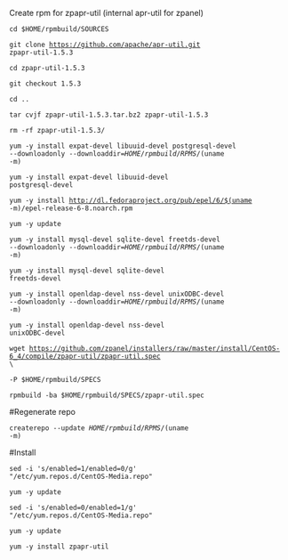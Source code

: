 Create rpm for zpapr-util (internal apr-util for zpanel)

<code>cd $HOME/rpmbuild/SOURCES</code>

<code>git clone https://github.com/apache/apr-util.git zpapr-util-1.5.3</code>

<code>cd zpapr-util-1.5.3</code>

<code>git checkout 1.5.3</code>

<code>cd ..</code>

<code>tar cvjf zpapr-util-1.5.3.tar.bz2 zpapr-util-1.5.3</code>

<code>rm -rf zpapr-util-1.5.3/</code>

<code>yum -y install expat-devel libuuid-devel postgresql-devel --downloadonly --downloaddir=$HOME/rpmbuild/RPMS/$(uname -m)</code>

<code>yum -y install expat-devel libuuid-devel postgresql-devel</code>

<code>yum -y install http://dl.fedoraproject.org/pub/epel/6/$(uname -m)/epel-release-6-8.noarch.rpm</code>

<code>yum -y update</code>

<code>yum -y install mysql-devel sqlite-devel freetds-devel --downloadonly --downloaddir=$HOME/rpmbuild/RPMS/$(uname -m)</code>

<code>yum -y install mysql-devel sqlite-devel freetds-devel</code>

<code>yum -y install openldap-devel nss-devel unixODBC-devel --downloadonly --downloaddir=$HOME/rpmbuild/RPMS/$(uname -m)</code>

<code>yum -y install openldap-devel nss-devel unixODBC-devel</code>

<code>wget https://github.com/zpanel/installers/raw/master/install/CentOS-6_4/compile/zpapr-util/zpapr-util.spec \ </code>

<code>-P $HOME/rpmbuild/SPECS</code>

<code>rpmbuild -ba $HOME/rpmbuild/SPECS/zpapr-util.spec</code> 

#Regenerate repo

<code>createrepo --update $HOME/rpmbuild/RPMS/$(uname -m)</code>

#Install

<code>sed -i 's/enabled=1/enabled=0/g' "/etc/yum.repos.d/CentOS-Media.repo"</code>

<code>yum -y update</code>

<code>sed -i 's/enabled=0/enabled=1/g' "/etc/yum.repos.d/CentOS-Media.repo"</code>

<code>yum -y update</code>

<code>yum -y install zpapr-util</code>
